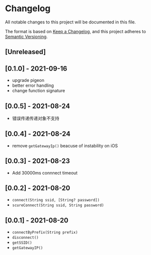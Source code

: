 # Changelog

All notable changes to this project will be documented in this file.

The format is based on [Keep a Changelog](https://keepachangelog.com/en/1.0.0/), and this project adheres
to [Semantic Versioning](https://semver.org/spec/v2.0.0.html).

## [Unreleased]

## [0.1.0] - 2021-09-16

- upgrade pigeon
- better error handling
- change function signature

## [0.0.5] - 2021-08-24

- 错误传递传递对象不支持

## [0.0.4] - 2021-08-24

- remove `getGatewayIp()` beacuse of instability on iOS

## [0.0.3] - 2021-08-23

- Add 30000ms connnect timeout

## [0.0.2] - 2021-08-20

- `connect(String ssid, [String? password])`
- `scureConnect(String ssid, String password)`

## [0.0.1] - 2021-08-20

- `connectByPrefix(String prefix)`
- `disconnect()`
- `getSSID()`
- `getGatewayIP()`